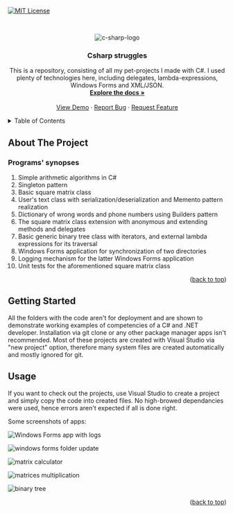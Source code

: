 <div id="top"></div>
<!--
*** Thanks for checking out the Best-README-Template. If you have a suggestion
*** that would make this better, please fork the repo and create a pull request
*** or simply open an issue with the tag "enhancement".
*** Don't forget to give the project a star!
*** Thanks again! Now go create something AMAZING! :D
-->



<!-- PROJECT SHIELDS -->
<!--
*** I'm using markdown "reference style" links for readability.
*** Reference links are enclosed in brackets [ ] instead of parentheses ( ).
*** See the bottom of this document for the declaration of the reference variables
*** for contributors-url, forks-url, etc. This is an optional, concise syntax you may use.
*** https://www.markdownguide.org/basic-syntax/#reference-style-links
-->

[![MIT License][license-shield]][license-url]



<!-- PROJECT LOGO -->

<br />

<div align="center">

![c-sharp-logo](https://user-images.githubusercontent.com/108181060/233263911-c95f1538-9d6d-4053-a0f2-65909722aea4.png)

<h3 align="center">Csharp struggles</h3>

  <p align="center">
    This is a repository, consisting of all my pet-projects I made with C#. I used plenty of technologies here, including delegates, lambda-expressions, Windows Forms and XML/JSON.
    <br />
    <a href="https://github.com/Danilx8/Csharp-struggles"><strong>Explore the docs »</strong></a>
    <br />
    <br />
    <a href="https://github.com/Danilx8/Csharp-struggles">View Demo</a>
    ·
    <a href="https://github.com/Danilx8/Csharp-struggles/issues">Report Bug</a>
    ·
    <a href="https://github.com/Danilx8/Csharp-struggles/issues">Request Feature</a>
  </p>
</div>



<!-- TABLE OF CONTENTS -->
<details>
  <summary>Table of Contents</summary>
  <ol>
    <li>
      <a href="#about-the-project">About The Project</a>
      <ul>
        <li><a href="#Programs' synopses">Programs' synopses</a></li>
      </ul>
    </li>
    <li>
      <a href="#getting-started">Getting Started</a>
    </li>
    <li><a href="#usage">Usage</a></li>
  </ol>
</details>



<!-- ABOUT THE PROJECT -->
## About The Project

### Programs' synopses

<ol>
  <li>Simple arithmetic algorithms in C#</li>
  <li>Singleton pattern</li>
  <li>Basic square matrix class</li>
  <li>User's text class with serialization/deserialization and Memento pattern realization</li>
  <li>Dictionary of wrong words and phone numbers using Builders pattern</li>
  <li>The square matrix class extension with anonymous and extending methods and delegates</li>
  <li>Basic generic binary tree class with iterators, and external lambda expressions for its traversal</li>
  <li>Windows Forms application for synchronization of two directories</li>
  <li>Logging mechanism for the latter Windows Forms application</li>
  <li>Unit tests for the aforementioned square matrix class</li>
</ol>

<p align="right">(<a href="#top">back to top</a>)</p>



<!-- GETTING STARTED -->
## Getting Started

All the folders with the code aren't for deployment and are shown to demonstrate working examples of competencies of a C# and .NET developer. Installation via git clone or any other package manager apps isn't recommended. 
Most of these projects are created with Visual Studio via "new project" option, therefore many system files are created automatically and mostly ignored for git.


<!-- USAGE EXAMPLES -->
## Usage

If you want to check out the projects, use Visual Studio to create a project and simply copy the code into created files. No high-browed dependancies were used, hence errors aren't expected if all is done right.

Some screenshots of apps:

![Windows Forms app with logs](https://user-images.githubusercontent.com/108181060/233267064-d9601470-6222-4332-a657-3b20a1003d2d.png)

![windows forms folder update](https://user-images.githubusercontent.com/108181060/233267909-c7de3d37-59e1-40a1-99db-c65de132c6c8.png)

![matrix calculator](https://user-images.githubusercontent.com/108181060/233268745-1a45896e-1cbd-4e96-82d0-2fcf46a651b7.png)

![matrices multiplication](https://user-images.githubusercontent.com/108181060/233268970-10f8cd82-314e-4922-a9c1-2386fa7b55e8.png)

![binary tree](https://user-images.githubusercontent.com/108181060/233270247-1c9b7342-078c-4ecd-b6c0-1987dc989d60.png)

<p align="right">(<a href="#top">back to top</a>)</p>




<!-- MARKDOWN LINKS & IMAGES -->
<!-- https://www.markdownguide.org/basic-syntax/#reference-style-links -->
[contributors-shield]: https://img.shields.io/github/contributors/Danilx8/Csharp-struggles.svg?style=for-the-badge
[contributors-url]: https://github.com/Danilx8/Csharp-struggles/graphs/contributors
[forks-shield]: https://img.shields.io/github/forks/Danilx8/Csharp-struggles.svg?style=for-the-badge
[forks-url]: https://github.com/Danilx8/Csharp-struggles/network/members
[stars-shield]: https://img.shields.io/github/stars/Danilx8/Csharp-struggles.svg?style=for-the-badge
[stars-url]: https://github.com/Danilx8/Csharp-struggles/stargazers
[issues-shield]: https://img.shields.io/github/issues/Danilx8/Csharp-struggles.svg?style=for-the-badge
[issues-url]: https://github.com/Danilx8/Csharp-struggles/issues
[license-shield]: https://img.shields.io/github/license/Danilx8/Csharp-struggles.svg?style=for-the-badge
[license-url]: https://github.com/Danilx8/Csharp-struggles/blob/master/LICENSE.txt
[linkedin-shield]: https://img.shields.io/badge/-LinkedIn-black.svg?style=for-the-badge&logo=linkedin&colorB=555
[linkedin-url]: https://linkedin.com/in/linkedin_username
[product-screenshot]: images/screenshot.png
